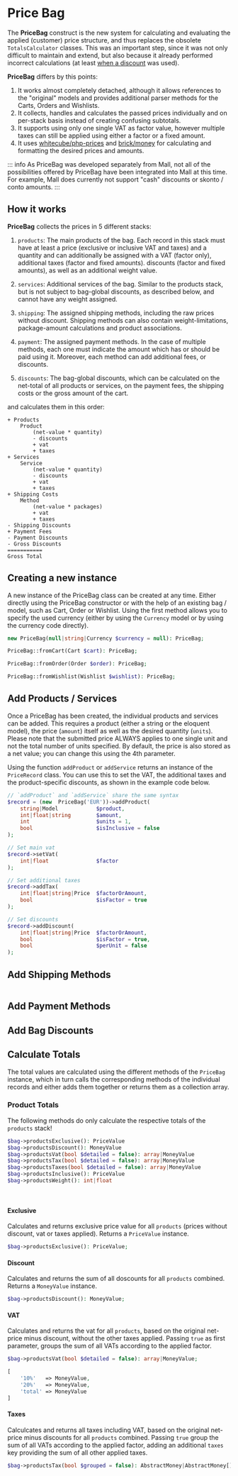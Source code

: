 <script setup>
import BadgeStd from '../../.vitepress/components/BadgeStd.vue'
import SpoilerStd from '../../.vitepress/components/SpoilerStd.vue'
</script>

# Price Bag
<BadgeStd label="New in 3.2.0" color="warning" />

The **PriceBag** construct is the new system for calculating and evaluating the applied (customer) 
price structure, and thus replaces the obsolete `TotalsCalculator` classes. This was an important
step, since it was not only difficult to maintain and extend, but also because it already performed 
incorrect calculations (at least [when a discount](https://github.com/OFFLINE-GmbH/oc-mall-plugin/issues/423) 
was used).

**PriceBag** differs by this points:

1. It works almost completely detached, although it allows references to the "original" models and 
provides additional parser methods for the Carts, Orders and Wishlists.
2. It collects, handles and calculates the passed prices individually and on per-stack basis instead
of creating confusing subtotals.
3. It supports using only one single VAT as factor value, however multiple taxes can still be applied 
using either a factor or a fixed amount.
4. It uses [whitecube/php-prices](https://github.com/whitecube/php-prices) and [brick/money](https://github.com/brick/money) 
for calculating and formatting the desired prices and amounts.

::: info
As PriceBag was developed separately from Mall, not all of the possibilities offered by PriceBag have 
been integrated into Mall at this time. For example, Mall does currently not support "cash" discounts 
or skonto / conto amounts.
:::


## How it works

**PriceBag** collects the prices in 5 different stacks:

1. `products`: The main products of the bag. Each record in this stack must have at least a price 
(exclusive or inclusive VAT and taxes) and a quantity and can additionally be assigned with a VAT 
(factor only), additional taxes (factor and fixed amounts). discounts (factor and fixed amounts), as 
well as an additional weight value.

2. `services`: Additional services of the bag. Similar to the products stack, but is not subject to 
bag-global discounts, as described below, and cannot have any weight assigned.

3. `shipping`: The assigned shipping methods, including the raw prices without discount. Shipping 
methods can also contain weight-limitations, package-amount calculations and product associations.

4. `payment`: The assigned payment methods. In the case of multiple methods, each one must indicate 
the amount which has or should be paid using it. Moreover, each method can add additional fees, or 
discounts.

5. `discounts`: The bag-global discounts, which can be calculated on the net-total of all products 
or services, on the payment fees, the shipping costs or the gross amount of the cart.

and calculates them in this order:

```
+ Products
    Product
        (net-value * quantity)
        - discounts
        + vat
        + taxes
+ Services
    Service
        (net-value * quantity)
        - discounts
        + vat
        + taxes
+ Shipping Costs
    Method
        (net-value * packages)
        + vat
        + taxes
- Shipping Discounts
+ Payment Fees
- Payment Discounts
- Gross Discounts
===========
Gross Total
```

## Creating a new instance

A new instance of the PriceBag class can be created at any time. Either directly using the PriceBag 
constructor or with the help of an existing bag / model, such as Cart, Order or Wishlist. Using the 
first method allows you to specify the used currency (either by using the `Currency` model or by 
using the currency code directly).

```php
new PriceBag(null|string|Currency $currency = null): PriceBag;
```

```php
PriceBag::fromCart(Cart $cart): PriceBag;
```

```php
PriceBag::fromOrder(Order $order): PriceBag;
```

```php 
PriceBag::fromWishlist(Wishlist $wishlist): PriceBag;
```

## Add Products / Services
Once a PriceBag has been created, the individual products and services can be added. This requires a 
product (either a string or the eloquent model), the price (`amount`) itself as well as the desired 
quantity (`units`). Please note that the submitted price ALWAYS applies to one single unit and not 
the total number of units specified. By default, the price is also stored as a net value; you can 
change this using the 4th parameter.

Using the function `addProduct` or `addService` returns an instance of the `PriceRecord` class. You 
can use this to set the VAT, the additional taxes and the product-specific discounts, as shown in 
the example code below.

```php
// `addProduct` and `addService` share the same syntax
$record = (new  PriceBag('EUR'))->addProduct(
    string|Model            $product,
    int|float|string        $amount,
    int                     $units = 1,
    bool                    $isInclusive = false
);

// Set main vat
$record->setVat(
    int|float               $factor
);

// Set additional taxes
$record->addTax(
    int|float|string|Price  $factorOrAmount, 
    bool                    $isFactor = true
);

// Set discounts
$record->addDiscount(
    int|float|string|Price  $factorOrAmount, 
    bool                    $isFactor = true, 
    bool                    $perUnit = false
);
```

## Add Shipping Methods



```php
```

## Add Payment Methods

## Add Bag Discounts

## Calculate Totals

The total values are calculated using the different methods of the `PriceBag` instance, which in 
turn calls the corresponding methods of the individual records and either adds them together or 
returns them as a collection array.

### Product Totals

The following methods do only calculate the respective totals of the `products` stack!

```php
$bag->productsExclusive(): PriceValue
$bag->productsDiscount(): MoneyValue
$bag->productsVat(bool $detailed = false): array|MoneyValue
$bag->productsTax(bool $detailed = false): array|MoneyValue
$bag->productsTaxes(bool $detailed = false): array|MoneyValue
$bag->productsInclusive(): PriceValue
$bag->productsWeight(): int|float
```

<SpoilerStd label="Details">

<br />

#### Exclusive

Calculates and returns exclusive price value for all `products` (prices without discount, vat or 
taxes applied). Returns a `PriceValue` instance.

```php
$bag->productsExclusive(): PriceValue;
```

#### Discount

Calculates and returns the sum of all doscounts for all `products` combined. Returns a `MoneyValue` 
instance.

```php
$bag->productsDiscount(): MoneyValue;
```

#### VAT

Calculates and returns the vat for all `products`, based on the original net-price minus discount, 
without the other taxes applied. Passing `true` as first parameter, groups the sum of all VATs 
according to the applied factor.

```php
$bag->productsVat(bool $detailed = false): array|MoneyValue;
```

```php
[
    '10%'   => MoneyValue,
    '20%'   => MoneyValue,
    'total' => MoneyValue
]
```

#### Taxes

Calculcates and returns all taxes including VAT, based on the original net-price minus discounts for 
all `products` combined. Passing `true` group the sum of all VATs according to the applied factor, 
adding an additional `taxes` key providing the sum of all other applied taxes.

```php
$bag->productsTax(bool $grouped = false): AbstractMoney|AbstractMoney[];
```

</SpoilerStd>
